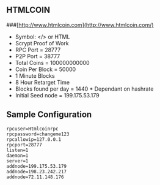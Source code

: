 HTMLCOIN
-------------
###[http://www.htmlcoin.com](http://www.htmlcoin.com/)
+ Symbol: </> or HTML
+ Scrypt Proof of Work
+ RPC Port = 28777
+ P2P Port = 38777
+ Total Coins = 100000000000
+ Coin Per Block = 50000
+ 1 Minute Blocks
+ 8 Hour Retarget Time
+ Blocks found per day = 1440 * Dependant on hashrate
+ Initial Seed node = 199.175.53.179 

Sample Configuration
------------
    rpcuser=Htmlcoinrpc
    rpcpassword=changeme123
    rpcallowip=127.0.0.1
    rpcport=28777
    listen=1
    daemon=1
    server=1
    addnode=199.175.53.179 
    addnode=198.23.242.217
    addnode=72.11.148.176
    
